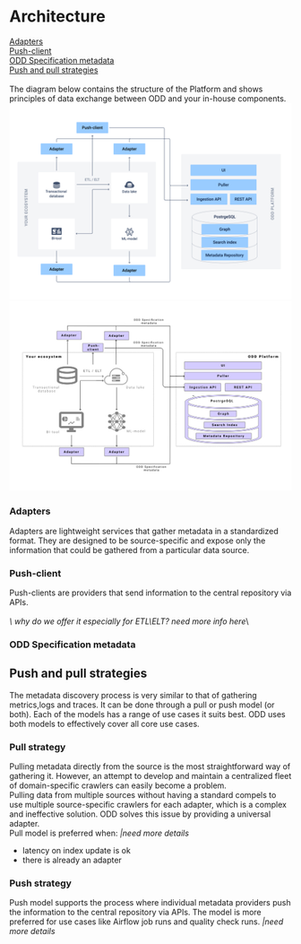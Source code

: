# Architecture
[Adapters](#adapters) \
[Push-client](#push-client) \
[ODD Specification metadata](#odd-specification-metadata) \
[Push and pull strategies](#push-and-pull-strategies) \
\
The diagram below contains the structure of the Platform and shows principles of data exchange between ODD and your in-house components.
\
![](.gitbook/img/architecture2.png)
\
![](.gitbook/img/21.png)
### Adapters

Adapters are lightweight services that gather metadata in a standardized format. They are designed to be source-specific and expose only the information that could be gathered from a particular data source.

### Push-client

Push-clients are providers that send information to the central repository via APIs.\
\
_\ why do we offer it especially for ETL\ELT?_ _need more info here_\\

### ODD Specification metadata

## Push and pull strategies

The metadata discovery process is very similar to that of gathering metrics,logs and traces. It can be done through a pull or push model (or both). Each of the models has a range of use cases it suits best. ODD uses both models to effectively cover all core use cases.

### Pull strategy

Pulling metadata directly from the source is the most straightforward way of gathering it. However, an attempt to develop and maintain a centralized fleet of domain-specific crawlers can easily become a problem.\
Pulling data from multiple sources without having a standard compels to use multiple source-specific crawlers for each adapter, which is a complex and ineffective solution. ODD solves this issue by providing a universal adapter.\
Pull model is preferred when:    _|need more details_

* latency on index update is ok
* there is already an adapter

### Push strategy

Push model supports the process where individual metadata providers push the information to the central repository via APIs. The model is more preferred for use cases like Airflow job runs and quality check runs.            _|need more details_
